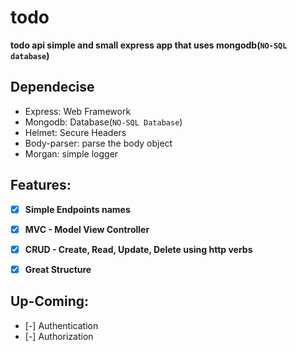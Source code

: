 # todo
**todo api simple and small express app that uses mongodb(`NO-SQL database`)**

## Dependecise
- Express: Web Framework
- Mongodb: Database(`NO-SQL Database`)
- Helmet: Secure Headers
- Body-parser: parse the body object
- Morgan: simple logger

## Features:
- [x] **Simple Endpoints names**
- [x] **MVC - Model View Controller**
- [x] **CRUD - Create, Read, Update, Delete using http verbs**
- [x] **Great Structure**


## Up-Coming:
- [-] Authentication
- [-] Authorization
